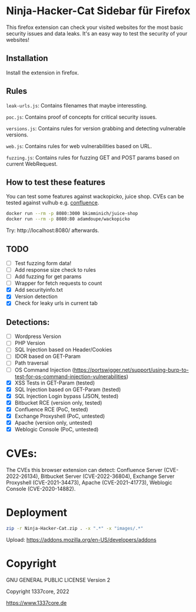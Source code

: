 # Ninja-Hacker-Cat Sidebar für Firefox
This firefox extension can check your visited websites for the most basic 
security issues and data leaks. It's an easy way to test the security of 
your websites!

## Installation
Install the extension in firefox.

## Rules
`leak-urls.js`: Contains filenames that maybe interessting.

`poc.js`: Contains proof of concepts for critical security issues.

`versions.js`: Contains rules for version grabbing and detecting vulnerable versions.

`web.js`: Contains rules for web vulnerabilities based on URL.

`fuzzing.js`: Contains rules for fuzzing GET and POST params based on current WebRequest.

## How to test these features
You can test some features against wackopicko, juice shop.
CVEs can be tested against vulhub e.g. <a href="https://github.com/vulhub/vulhub/tree/master/confluence/CVE-2022-26134">confluence</a>.

``` bash
docker run --rm -p 8080:3000 bkimminich/juice-shop
docker run --rm -p 8080:80 adamdoupe/wackopicko
```

Try: http://localhost:8080/ afterwards.

## TODO
* [ ] Test fuzzing form data!
* [ ] Add response size check to rules
* [ ] Add fuzzing for get params
* [ ] Wrapper for fetch requests to count
* [X] Add securityinfo.txt
* [X] Version detection
* [X] Check for leaky urls in current tab

## Detections:
* [ ] Wordpress Version
* [ ] PHP Version
* [ ] SQL Injection based on Header/Cookies
* [ ] IDOR based on GET-Param
* [ ] Path traversal
* [ ] OS Command Injection (https://portswigger.net/support/using-burp-to-test-for-os-command-injection-vulnerabilities)
* [X] XSS Tests in GET-Param (tested)
* [X] SQL Injection based on GET-Param (tested)
* [X] SQL Injection Login bypass (JSON, tested)
* [X] Bitbucket RCE (version only, tested)
* [X] Confluence RCE (PoC, tested)
* [X] Exchange Proxyshell (PoC, untested)
* [X] Apache (version only, untested)
* [X] Weblogic Console (PoC, untested)

# CVEs:
The CVEs this browser extension can detect:
Confluence Server (CVE-2022-26134), Bitbucket Server (CVE-2022-36804), 
Exchange Server Proxyshell (CVE-2021-34473), Apache (CVE-2021-41773),
Weblogic Console (CVE-2020-14882).

# Deployment
``` bash
zip -r Ninja-Hacker-Cat.zip . -x ".*" -x "images/.*"
```

Upload: https://addons.mozilla.org/en-US/developers/addons


# Copyright
GNU GENERAL PUBLIC LICENSE Version 2

Copyright 1337core, 2022

https://www.1337core.de
